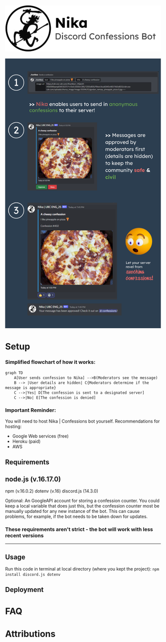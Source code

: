 ![](images/titleBanner2.png)
---

![](images/newBan.png)

# Setup
### Simplified flowchart of how it works:

```mermaid
graph TD
    A[User sends confession to Nika] -->B(Moderators see the message)
    B --> |User details are hidden| C{Moderators determine if the message is appropriate}
    C -->|Yes| D[The confession is sent to a designated server]
    C -->|No| E[The confession is denied]
```

### Important Reminder:
You will need to host Nika | Confessions bot yourself.
Recommendations for hosting:
- Google Web services (free)
- Heroku (paid)
- AWS

## Requirements
node.js (v.16.17.0)
--
npm (v.16.0.2)
dotenv (v.16)
discord.js (14.3.0)

Optional: An GoogleAPI account for storing a confession counter. You could keep a local variable that does just this, but the confession counter most be manually updated for any new instance of the bot. This can cause problems, for example, if the bot needs to be taken down for updates.

### These requirements aren't strict - the bot will work with less recent versions
---

## Usage


Run this code in terminal at local directory (where you kept the project):
```npm install discord.js dotenv```



## Deployment



# FAQ

# Attributions

